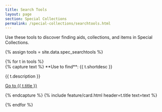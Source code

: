 ```yaml
---
title: Search Tools
layout: page
section: Special Collections
permalink: /special-collections/searchtools.html
---
```


Use these tools to discover finding aids, collections, and items in Special Collections.

{% assign tools = site.data.spec_searchtools %}

<div class="row py-3">
{% for t in tools %}
<div class="col-md-6 text-center">
{% capture text %}
**Use to find**: {{ t.shortdesc }} 

{{ t.description }}

<a href="{{ t.link }}" class="btn btn-outline-pride-gold">Go to {{ t.title }}</a>

{% endcapture %}
{% include feature/card.html header=t.title text=text %}
</div>
{% endfor %}
</div>
